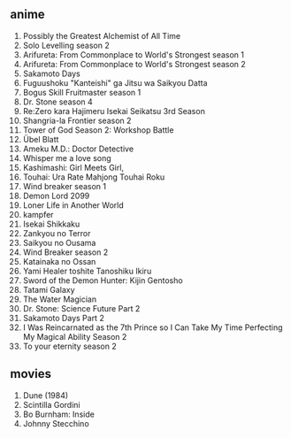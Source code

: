 ## anime

1. Possibly the Greatest Alchemist of All Time
2. Solo Levelling season 2
3. Arifureta: From Commonplace to World's Strongest season 1
4. Arifureta: From Commonplace to World's Strongest season 2
5. Sakamoto Days
6. Fuguushoku "Kanteishi" ga Jitsu wa Saikyou Datta
7. Bogus Skill Fruitmaster season 1
8. Dr. Stone season 4
9. Re:Zero kara Hajimeru Isekai Seikatsu 3rd Season
10. Shangria-la Frontier season 2
11. Tower of God Season 2: Workshop Battle
12. Übel Blatt
13. Ameku M.D.: Doctor Detective
14. Whisper me a love song
15. Kashimashi: Girl Meets Girl,
16. Touhai: Ura Rate Mahjong Touhai Roku
17. Wind breaker season 1
18. Demon Lord 2099
19. Loner Life in Another World
20. kampfer
21. Isekai Shikkaku
22. Zankyou no Terror
23. Saikyou no Ousama
24. Wind Breaker season 2
25. Katainaka no Ossan
26. Yami Healer toshite Tanoshiku Ikiru
27. Sword of the Demon Hunter: Kijin Gentosho
28. Tatami Galaxy
29. The Water Magician
30. Dr. Stone: Science Future Part 2
31. Sakamoto Days Part 2
32. I Was Reincarnated as the 7th Prince so I Can Take My Time Perfecting My Magical Ability Season 2
33. To your eternity season 2

## movies

1. Dune (1984)
2. Scintilla Gordini
3. Bo Burnham: Inside
4. Johnny Stecchino
